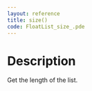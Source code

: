 ```yaml
---
layout: reference
title: size()
code: FloatList_size_.pde
---
```


# Description

Get the length of the list.

